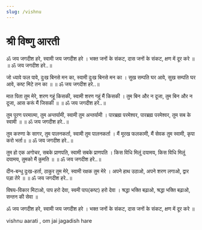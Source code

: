 ```yaml
---
slug: /vishnu
---
```


# श्री विष्णु आरती

ॐ जय जगदीश हरे,
स्वामी जय जगदीश हरे ।
भक्त जनों के संकट,
दास जनों के संकट,
क्षण में दूर करे ॥
॥ ॐ जय जगदीश हरे..॥

जो ध्यावे फल पावे,
दुःख बिनसे मन का,
स्वामी दुःख बिनसे मन का ।
सुख सम्पति घर आवे,
सुख सम्पति घर आवे,
कष्ट मिटे तन का ॥
॥ ॐ जय जगदीश हरे..॥

मात पिता तुम मेरे,
शरण गहूं किसकी,
स्वामी शरण गहूं मैं किसकी ।
तुम बिन और न दूजा,
तुम बिन और न दूजा,
आस करूं मैं जिसकी ॥
॥ ॐ जय जगदीश हरे..॥

तुम पूरण परमात्मा,
तुम अन्तर्यामी,
स्वामी तुम अन्तर्यामी ।
पारब्रह्म परमेश्वर,
पारब्रह्म परमेश्वर,
तुम सब के स्वामी ॥
॥ ॐ जय जगदीश हरे..॥

तुम करुणा के सागर,
तुम पालनकर्ता,
स्वामी तुम पालनकर्ता ।
मैं मूरख फलकामी,
मैं सेवक तुम स्वामी,
कृपा करो भर्ता॥
॥ ॐ जय जगदीश हरे..॥

तुम हो एक अगोचर,
सबके प्राणपति,
स्वामी सबके प्राणपति ।
किस विधि मिलूं दयामय,
किस विधि मिलूं दयामय,
तुमको मैं कुमति ॥
॥ ॐ जय जगदीश हरे..॥

दीन-बन्धु दुःख-हर्ता,
ठाकुर तुम मेरे,
स्वामी रक्षक तुम मेरे ।
अपने हाथ उठाओ,
अपने शरण लगाओ,
द्वार पड़ा तेरे ॥
॥ ॐ जय जगदीश हरे..॥

विषय-विकार मिटाओ,
पाप हरो देवा,
स्वमी पाप(कष्ट) हरो देवा ।
श्रद्धा भक्ति बढ़ाओ,
श्रद्धा भक्ति बढ़ाओ,
सन्तन की सेवा ॥

ॐ जय जगदीश हरे,
स्वामी जय जगदीश हरे ।
भक्त जनों के संकट,
दास जनों के संकट,
क्षण में दूर करे ॥


<span class='index-text'> vishnu aarati , om jai jagadish hare</span>